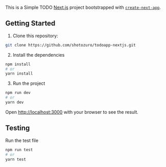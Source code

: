 This is a Simple TODO [Next.js](https://nextjs.org/) project bootstrapped with [`create-next-app`](https://github.com/vercel/next.js/tree/canary/packages/create-next-app).

## Getting Started

1. Clone this repository:

```bash
git clone https://github.com/shotozuro/todoapp-nextjs.git
```

2. Install the dependencies

```bash
npm install
# or
yarn install
```

3. Run the project

```bash
npm run dev
# or
yarn dev
```
Open [http://localhost:3000](http://localhost:3000) with your browser to see the result.

## Testing

Run the test file

```bash
npm run test
# or
yarn test
```
